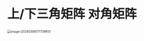 # 上/下三角矩阵 对角矩阵

<img src="https://cvp.oss-cn-shanghai.aliyuncs.com/picgo/202403061717081.png" alt="image-20240306171739813" style="zoom:50%;" />

